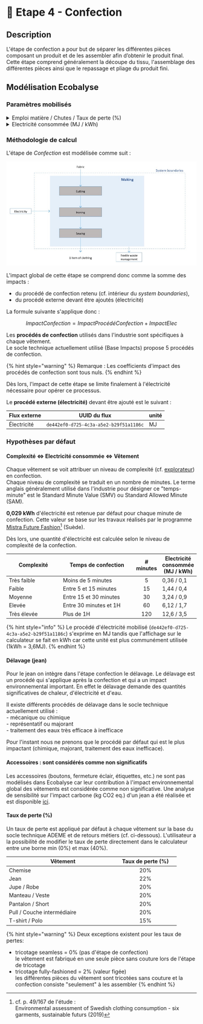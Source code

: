 # 👗 Etape 4 - Confection

## Description

L'étape de confection a pour but de séparer les différentes pièces composant un produit et de les assembler afin d’obtenir le produit final. Cette étape comprend généralement la découpe du tissu, l'assemblage des différentes pièces ainsi que le repassage et pliage du produit fini.

## Modélisation Ecobalyse

### Paramètres mobilisés

<details>

<summary>Emploi matière / Chutes / Taux de perte (%)</summary>

Un taux de perte par défaut est appliqué par type de vêtement.&#x20;

Plus cette valeur est élevée, plus la quantité d'étoffe à produire est élevée.&#x20;

L'utilisateur a la possibilité de modifier ce paramètre dans le calculateur.\


Cf. l'[Explorateur](https://ecobalyse.beta.gouv.fr/#/explore/textile/products) pour les valeurs par défaut.

</details>

<details>

<summary>Electricité consommée  (MJ / kWh)</summary>

Une quantité d'électricité à mobiliser pour actionner le procédé de confection est appliquée par défaut. Cette valeur est définie selon le niveau de complexité de confection associé au vêtement.&#x20;

Cinq options sont possibles :&#x20;

* Très simple (moins de 5 minutes)
* Simple (entre 5 et 15 minutes)
* Moyen (entre 15 et 30 minutes)
* Complexe (entre 30 minutes et 1H)
* Très complexe (plus de 1H)

L'utilisateur a la possibilité de modifier ce paramètre dans le calculateur.&#x20;



Cf. la section _Hypothèses par défaut_ pour plus d'info.

Cf. l'[Explorateur](https://ecobalyse.beta.gouv.fr/#/explore/textile/products) pour les valeurs par défaut.

</details>

### Méthodologie de calcul

L'étape de _Confection_ est modélisée comme suit :

![](<../../.gitbook/assets/Confection (1).PNG>)

L'impact global de cette étape se comprend donc comme la somme des impacts :&#x20;

* du procédé de confection retenu (cf. intérieur du _system boundaries_),
* du procédé externe devant être ajoutés (électricité)

La formule suivante s'applique donc :

$$
ImpactConfection = ImpactProcédéConfection + ImpactElec
$$

Les **procédés de confection** utilisés dans l'industrie sont spécifiques à chaque vêtement. \
Le socle technique actuellement utilisé (Base Impacts) propose 5 procédés de confection.&#x20;

{% hint style="warning" %}
Remarque : Les coefficients d'impact des procédés de confection sont tous nuls.&#x20;
{% endhint %}

Dès lors, l'impact de cette étape se limite finalement à l'électricité nécessaire pour opérer ce processus.&#x20;

Le **procédé externe (électricité)** devant être ajouté est le suivant :

| Flux externe | UUID du flux                           | unité |
| ------------ | -------------------------------------- | ----- |
| Électricité  | `de442ef0-d725-4c3a-a5e2-b29f51a1186c` | MJ    |

### Hypothèses par défaut&#x20;

#### Complexité <=> Electricité consommée <=> Vêtement

Chaque vêtement se voit attribuer un niveau de complexité (cf. [explorateur](https://ecobalyse.beta.gouv.fr/#/explore/textile/products)) en confection. \
Chaque niveau de complexité se traduit en un nombre de minutes. Le terme anglais généralement utilisé dans l'industrie pour désigner ce "temps-minute" est le Standard Minute Value (SMV) ou Standard Allowed Minute (SAM).

**0,029 kWh** d'électricité est retenue par défaut pour chaque minute de confection. Cette valeur se base sur les travaux réalisés par le programme [Mistra Future Fashion](#user-content-fn-1)[^1] (Suède). &#x20;

Dès lors, une quantité d'électricité est calculée selon le niveau de complexité de la confection.

<table><thead><tr><th width="156.33333333333331">Complexité</th><th width="236">Temps de confection</th><th align="center"># minutes</th><th>Electricité consommée (MJ / kWh)</th></tr></thead><tbody><tr><td>Très faible</td><td>Moins de 5 minutes</td><td align="center">5</td><td>0,36 / 0,1</td></tr><tr><td>Faible</td><td>Entre 5 et 15 minutes</td><td align="center">15</td><td>1,44 / 0,4</td></tr><tr><td>Moyenne</td><td>Entre 15 et 30 minutes</td><td align="center">30</td><td>3,24 / 0,9</td></tr><tr><td>Elevée</td><td>Entre 30 minutes et 1H</td><td align="center">60</td><td>6,12 / 1,7</td></tr><tr><td>Très élevée</td><td>Plus de 1H</td><td align="center">120</td><td>12,6 / 3,5</td></tr></tbody></table>

{% hint style="info" %}
Le procédé d'électricité mobilisé  (`de442ef0-d725-4c3a-a5e2-b29f51a1186c`) s'exprime en MJ tandis que l'affichage sur le calculateur se fait en kWh car cette unité est plus communément utilisée (1kWh = 3,6MJ).
{% endhint %}

#### Délavage (jean)

Pour le jean on intègre dans l'étape confection le délavage. Le délavage est un procédé qui s'applique après la confection et qui a un impact environnemental important. En effet le délavage demande des quantités significatives de chaleur, d'électricité et d'eau.

Il existe différents procédés de délavage dans le socle technique actuellement utilisé : \
\- mécanique ou chimique\
\- représentatif ou majorant\
\- traitement des eaux très efficace à inefficace

Pour l'instant nous ne prenons que le procédé par défaut qui est le plus impactant (chimique, majorant, traitement des eaux inefficace).

#### Accessoires : sont considérés comme non significatifs

Les accessoires (boutons, fermeture éclair, étiquettes, etc.) ne sont pas modélisés dans Ecobalyse car leur contribution à l'impact environnemental global des vêtements est considérée comme non significative. Une analyse de sensibilité sur l'impact carbone (kg CO2 eq.) d'un jean a été réalisée et est disponible [ici](https://docs.google.com/presentation/d/1FGudBZK\_3sD\_8VqYwb6tdbpgB-TOKXhfQmMxEdiUCpg/edit?usp=sharing).&#x20;

#### Taux de perte (%)&#x20;

Un taux de perte est appliqué par défaut à chaque vêtement sur la base du socle technique ADEME et de retours métiers (cf. ci-dessous). L'utilisateur a la possibilité de modifier le taux de perte directement dans le calculateur entre une borne min (0%) et max (40%).

<table><thead><tr><th width="285.5">Vêtement</th><th align="center">Taux de perte (%)</th><th data-hidden></th></tr></thead><tbody><tr><td>Chemise</td><td align="center">20%</td><td></td></tr><tr><td>Jean</td><td align="center">22%</td><td></td></tr><tr><td>Jupe / Robe</td><td align="center">20%</td><td></td></tr><tr><td>Manteau / Veste</td><td align="center">20%</td><td></td></tr><tr><td>Pantalon / Short </td><td align="center">20%</td><td></td></tr><tr><td>Pull / Couche intermédiaire</td><td align="center">20%</td><td></td></tr><tr><td>T-shirt / Polo</td><td align="center">15%</td><td></td></tr></tbody></table>

{% hint style="warning" %}
Deux exceptions existent pour les taux de pertes:&#x20;

* &#x20;tricotage seamless = 0% (pas d'étape de confection) \
  le vêtement est fabriqué en une seule pièce sans couture lors de l'étape de tricotage
* tricotage fully-fashioned = 2% (valeur figée) \
  les différentes pièces du vêtement sont tricotées sans couture et la confection consiste "seulement" à les assembler
{% endhint %}

[^1]: cf. p. 49/167 de l'étude : \
    Environmental assessment of Swedish clothing consumption - six garments, sustainable futurs (2019)

